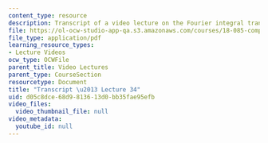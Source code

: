 ```yaml
---
content_type: resource
description: Transcript of a video lecture on the Fourier integral transform.
file: https://ol-ocw-studio-app-qa.s3.amazonaws.com/courses/18-085-computational-science-and-engineering-i-fall-2008/d05c8dce68d9813613d0bb35fae95efb_18-085F08-L34.pdf
file_type: application/pdf
learning_resource_types:
- Lecture Videos
ocw_type: OCWFile
parent_title: Video Lectures
parent_type: CourseSection
resourcetype: Document
title: "Transcript \u2013 Lecture 34"
uid: d05c8dce-68d9-8136-13d0-bb35fae95efb
video_files:
  video_thumbnail_file: null
video_metadata:
  youtube_id: null
---
```

